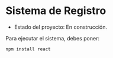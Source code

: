 <h1>Sistema de Registro</h1>

- Estado del proyecto: En construcción.

Para ejecutar el sistema, debes poner:

``npm install react``
